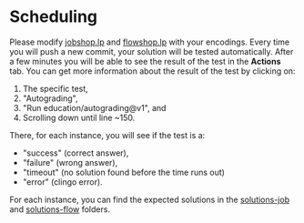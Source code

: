 # Scheduling

Please modify [jobshop.lp](./jobshop.lp) and [flowshop.lp](./flowshop.lp)  with your encodings.
Every time you will push a new commit, your solution will be tested automatically.
After a few minutes you will be able to see the result of the test in the **Actions** tab.
You can get more information  about the result of the test by clicking on:
1. The specific test,
2. "Autograding",
3. "Run education/autograding@v1", and
4. Scrolling down until line ~150.

There, for each instance, you will see if the test is a:
* "success" (correct answer),
* "failure" (wrong answer),
* "timeout" (no solution found before the time runs out)
* "error" (clingo error).

For each instance, you can find the expected solutions in the  [solutions-job](./solutions-job) and [solutions-flow](./solutions-flow) folders.
